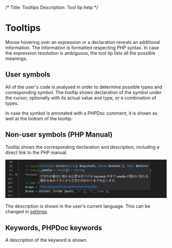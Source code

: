 /*
Title: Tooltips
Description: Tool tip help
*/

# Tooltips

Mouse hovering over an expression or a declaration reveals an additional information. The information is formatted respecting PHP syntax. In case the expression resolution is ambiguous, the tool tip lists all the possible meanings.

## User symbols

All of the user's code is analysed in order to determine possible types and corresponding symbol. The tooltip shows declaration of the symbol under the cursor, optionally with its actual value and type, or a combination of types.

In case the symbol is annotated with a PHPDoc comment, it is shown as well at the bottom of the tooltip.

## Non-user symbols (PHP Manual)

Tooltip shows the corresponding declaration and description, including a direct link to the PHP manual.

![Tooltip PHP Help in Japanese](../imgs/tooltip-help-ja.png)

The description is shown in the user's current language. This can be changed in [settings](../configuration).

## Keywords, PHPDoc keywords

A description of the keyword is shown.
